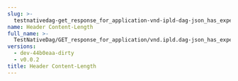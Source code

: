 ```yaml
---
slug: >-
  testnativedag-get_response_for_application-vnd-ipld-dag-json_has_expected_content-type-header_content-length
name: Header Content-Length
full_name: >-
  TestNativeDag/GET_response_for_application/vnd.ipld.dag-json_has_expected_Content-Type/Header_Content-Length
versions:
  - dev-44b0eaa-dirty
  - v0.0.2
title: Header Content-Length
---
```


